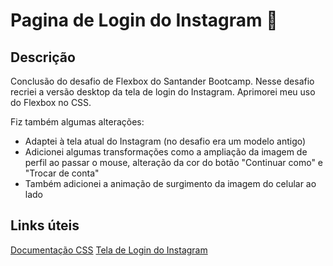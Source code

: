 # Pagina de Login do Instagram :iphone:

## Descrição
Conclusão do desafio de Flexbox do Santander Bootcamp.
Nesse desafio recriei a versão desktop da tela de login do Instagram. Aprimorei meu uso do Flexbox no CSS.

Fiz também algumas alterações:
 - Adaptei à tela atual do Instagram (no desafio era um modelo antigo)
 - Adicionei algumas transformações como a ampliação da imagem de perfil ao passar o mouse, alteração da cor do botão "Continuar como" e "Trocar de conta"
 - Também adicionei a animação de surgimento da imagem do celular ao lado

 ## Links úteis
 [Documentação CSS](https://developer.mozilla.org/pt-BR/docs/Web/CSS)
 [Tela de Login do Instagram](https://www.instagram.com/)
